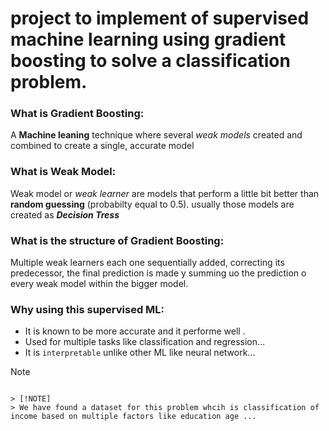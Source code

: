 # project to implement of supervised machine learning using gradient boosting to solve a classification problem.

### What is Gradient Boosting:
A **Machine leaning** technique where several *weak models* created and combined to create a single, accurate model 

### What is Weak Model:
Weak model or *weak learner* are models that perform a little bit better than **random guessing** (probabilty equal to 0.5). usually those models are created as ***Decision Tress***

### What is the structure of Gradient Boosting:
Multiple weak learners each one sequentially added, correcting its predecessor, the final prediction is made y summing uo the prediction o every weak model within the bigger model.

### Why using this supervised ML:
* It is known to be more accurate and it performe well .
*  Used for multiple tasks like classification and regression...
* It is `interpretable` unlike other ML like neural network...
> [!NOTE]
~~~We stil searching for the problem that will be solved.~~~

> [!NOTE]
> We have found a dataset for this problem whcih is classification of income based on multiple factors like education age ...  
